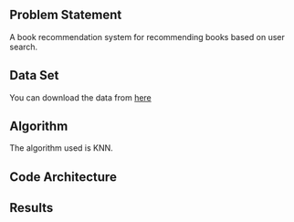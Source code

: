 ## Problem Statement
A book recommendation system for recommending books based on user search.
## Data Set
You can download the data from [here](http://www2.informatik.uni-freiburg.de/~cziegler/BX/)

## Algorithm
The algorithm used is KNN.
## Code Architecture

## Results

